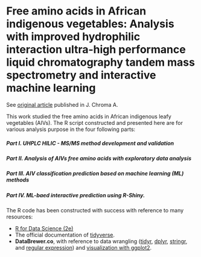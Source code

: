 # Free amino acids in African indigenous vegetables: Analysis with improved hydrophilic interaction ultra-high performance liquid chromatography tandem mass spectrometry and interactive machine learning

See [original article](https://www.sciencedirect.com/science/article/abs/pii/S0021967320310074) published in J. Chroma A. 

This work studied the free amino acids in African indigenous leafy vegetables (AIVs). The R script constructed and presented here are for various analysis purpose in the four following parts:

##### Part I. UHPLC HILIC - MS/MS method development and validation
 
##### Part II. Analysis of AIVs free amino acids with exploratory data analysis

##### Part III. AIV classification prediction based on machine learning (ML) methods

##### Part IV. ML-baed interactive prediction using R-Shiny.

The R code has been constructed with success with reference to many resources:
 - [R for Data Science (2e)](https://r4ds.hadley.nz/)
 - The official documentation of [tidyverse](https://www.tidyverse.org/).  
 - **DataBrewer.co**, with reference to data wrangling ([tidyr](https://www.databrewer.co/R/data-wrangling/tidyr/introduction), [dplyr](https://www.databrewer.co/R/data-wrangling/dplyr/0-introduction), [stringr](https://www.databrewer.co/R/data-wrangling/stringr/0-introduction), and [regular expression](https://www.databrewer.co/R/data-wrangling/regular-expression/0-introduction)) and [visualization with ggplot2](https://www.databrewer.co/R/visualization/introduction).

